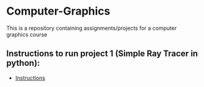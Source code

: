 # Computer-Graphics

This is a repository containing assignments/projects for a computer graphics course

## Instructions to run project 1 (Simple Ray Tracer in python):
- [Instructions](https://github.com/WillCodeStuff/Computer-Graphics/tree/7af1f259e16b15d724a198a795ed7019bc3eca8a/Ray%20Tracing/Project%201#readme)
